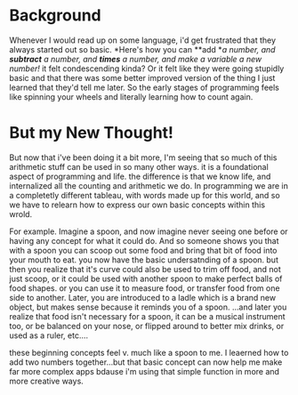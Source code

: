 <!-- TITLE: Basic Functions And The Spoon -->
<!-- SUBTITLE: Simple things are both obvious and endlessly useful. -->

# Background 
Whenever I would read up on some language, i'd get frustrated that they always started out so basic. *Here's how you can **add **a number, and **subtract** a number, and **times** a number, and make a variable a new number!* it felt condescending kinda?  Or it felt like they were going stupidly basic and that there was some better improved version of the thing I just learned that they'd tell me later.  So the early stages of programming feels like spinning your wheels and literally learning how to count again.

# But my New Thought!

But now that i've been doing it a bit more, I'm seeing that so much of this arithmetic stuff can be used in so many other ways.  it is a foundational aspect of programming and life.  the difference is that we know life, and internalized all the counting and arithmetic we do.  In programming we are in a completetly different tableau, with words made up for this world, and so we have to relearn how to express our own basic concepts within this wrold.

For example.  Imagine a spoon, and now imagine never seeing one before or having any concept for what it could do.  And so someone shows you that with a spoon you can scoop out some food and bring that bit of food into your mouth to eat. you now have the basic undersatnding of a spoon.  but then you realize that it's curve could also be used to trim off food, and not just scoop, or it could be used with another spoon to make perfect balls of food shapes.  or you can use it to measure food, or transfer food from one side to another.  Later, you are introduced to a ladle which is a brand new object, but makes sense because it reminds you of a spoon. ...and later you realize that food isn't necessary for a spoon, it can be a musical instrument too, or be balanced on your nose, or flipped around to better mix drinks, or used as a ruler, etc....

these beginning concepts feel v. much like a spoon to me.  I leaerned how to add two numbers together...but that basic concept can now help me make far more complex apps bdause i'm using that simple function in more and more creative ways.
